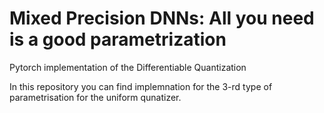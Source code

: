 # Mixed Precision DNNs: All you need is a good parametrization
Pytorch implementation of the Differentiable Quantization 

In this repository you can find implemnation for the 3-rd type of parametrisation for the uniform qunatizer. 

